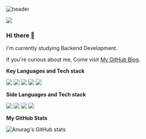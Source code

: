 ![header](https://capsule-render.vercel.app/api?type=waving&color=auto&height=130&section=header&text=Junyong%20Moon&fontSize=60&fontAlign=26)


![](https://komarev.com/ghpvc/?username=Fancy96&color=blue)


### Hi there 👋

I'm currently studying Backend Development.

If you're curious about me, Come visit [My GitHub Blog](https://fancy96.github.io/).


**Key Languages and Tech stack**

<code><img src="https://img.shields.io/badge/Java-007396?style=flat&logo=Java&logoColor=white"/></code>
<code><img src="https://img.shields.io/badge/Spring-6DB33F?style=flat-square&logo=Spring&logoColor=white"/></code>
<code><img src="https://img.shields.io/badge/Gradle-02303A?style=flat&logo=Gradle&logoColor=white"/></code>
<code><img src="https://img.shields.io/badge/MySQL-4479A1?style=flat&logo=MySQL&logoColor=white"/></code>
<code><img src="https://img.shields.io/badge/Git-F05032?style=flat&logo=Git&logoColor=white"/></code>

**Side Languages and Tech stack**

<code><img src="https://img.shields.io/badge/HTML5-E34F26?style=flat&logo=HTML5&logoColor=white"/></code>
<code><img src="https://img.shields.io/badge/CSS3-1572B6?style=flat&logo=CSS3&logoColor=white"/></code>
<code><img src="https://img.shields.io/badge/JavaScript-F7DF1E?style=flat&logo=JavaScript&logoColor=white"/></code>
<code><img src="https://img.shields.io/badge/Vue.js-4FC08D?style=flat&logo=Vue.js&logoColor=white"/></code>


**My GitHub Stats**

![Anurag's GitHub stats](https://github-readme-stats-zeta-henna-95.vercel.app/api?username=devfancy&show_icons=true)


<!--
**devFancy/devFancy** is a ✨ _special_ ✨ repository because its `README.md` (this file) appears on your GitHub profile.

Here are some ideas to get you started:

- 🔭 I’m currently working on ...
- 🌱 I’m currently learning ...
- 👯 I’m looking to collaborate on ...
- 🤔 I’m looking for help with ...
- 💬 Ask me about ...
- 📫 How to reach me: ...
- 😄 Pronouns: ...
- ⚡ Fun fact: ...
-->
